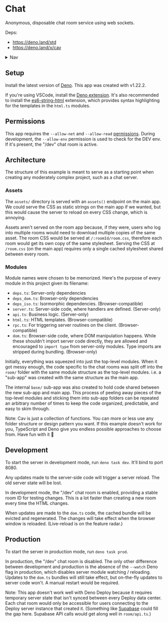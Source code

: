 # Chat

Anonymous, disposable chat room service using web sockets.

Deps:
  - https://deno.land/std
  - https://deno.land/x/cav

<details><summary>Nav</summary>

- [Home](https://cav.bar)
- [Docs](../../docs/README.md)
  - [Getting started](../../docs/getting-started.md)
  - [Routers](../../docs/routers.md)
  - [Endpoints](../../docs/endpoints.md)
  - [Request parsing](../../docs/request-parsing.md)
  - [Response resolution](../../docs/response-resolution.md)
  - [Context](../../docs/context.md)
  - [Error handling](../../docs/error-handling.md)
  - [Client fetch](../../docs/client-fetch.md)
  - [Assets](../../docs/assets.md)
  - [Bundles](../../docs/bundles.md)
  - [Web sockets](../../docs/web-sockets.md)
  - [API](../../docs/api.md)
- [Examples](../README.md)
  - [Blog](../blog): Markdown blogging
  - 📍 [Chat](../chat): Ephemeral chat rooms
  - [Shortcuts](../shortcuts): URL Shortening

</details>

## Setup

Install the latest version of [Deno](https://deno.land). This app was created
with v1.22.2.

If you're using VSCode, install the [Deno
extension](https://marketplace.visualstudio.com/items?itemName=denoland.vscode-deno).
It's also recommended to install the
[es6-string-html](https://marketplace.visualstudio.com/items?itemName=Tobermory.es6-string-html)
extension, which provides syntax highlighting for the templates in the `html.ts`
modules.

## Permissions

This app requires the `--allow-net` and `--allow-read`
[permissions](https://deno.land/manual/getting_started/permissions). During
development, the `--allow-env` permission is used to check for the DEV env. If
it's present, the "/dev" chat room is active.

## Architecture

The structure of this example is meant to serve as a starting point when
creating any moderately complex project, such as a chat server.

### Assets

The `assets/` directory is served with an `assets()` endpoint on the main app.
We could serve the CSS as static strings on the main app if we wanted, but this
would cause the server to reload on every CSS change, which is annoying.

Assets aren't served on the room app because, if they were, users who log into
multiple rooms would need to download multiple copies of the same asset. The
room CSS would be served at `/:roomId/room.css`, therefore each room would get
its own copy of the same stylesheet. Serving the CSS at `/room.css` (on the main
app) requires only a single cached stylesheet shared between every room.

### Modules

Module names were chosen to be memorized. Here's the purpose of every module in
this project given its filename:

- `deps.ts`: Server-only dependencies
- `deps_dom.ts`: Browser-only dependencies
- `deps_iso.ts`: Isormorphic dependencies. (Browser-compatible)
- `server.ts`: Server-side code, where handlers are defined. (Server-only)
- `api.ts`: Business logic. (Server-only)
- `html.ts`: HTML templates. (Browser-compatible)
- `rpc.ts`: For triggering server routines on the client. (Browser-compatible)
- `dom.ts`: Browser-side code, where DOM manipulation happens. While these
  shouldn't import server code directly, they are allowed and encouraged to
  `import type` from server-only modules. Type imports are stripped during
  bundling. (Browser-only)

Initially, everything was squeezed into just the top-level modules. When it got
messy enough, the code specific to the chat rooms was split off into the `room/`
folder with the same module structure as the top-level modules. i.e. a "sub-app"
was created with the same structure as the main app.

The internal `base/` sub-app was also created to hold code shared between the
new sub-app and main app. This process of peeling away pieces of the top-level
modules and sticking them into sub-app folders can be repeated an arbitrary
number of times to keep the code organized, predictable, and easy to skim
through.

Note: Cav is just a collection of functions. You can more or less use any folder
structure or design pattern you want. If this example doesn't work for you,
TypeScript and Deno give you endless possible approaches to choose from. Have
fun with it 🦄

## Development

To start the server in development mode, run `deno task dev`. It'll bind to port
8080.

Any updates made to the server-side code will trigger a server reload. The old
server state will be lost.

In development mode, the "/dev" chat room is enabled, providing a stable room ID
for testing changes. This is a lot faster than creating a new room every time
the HTML changes.

When updates are made to the `dom.ts` code, the cached bundle will be evicted
and regenerated. The changes will take effect when the browser window is
reloaded. (Live-reload is on the feature radar.)

## Production

To start the server in production mode, run `deno task prod`.

In production, the "/dev" chat room is disabled. The only other difference
between development and production is the absence of the `--watch` Deno flag in
production, which disables server module watching / reloading. Updates to the
`dom.ts` bundles will still take effect, but on-the-fly updates to server code
won't. A manual restart would be required.

Note: This app doesn't work well with Deno Deploy because it requires temporary
server state that isn't synced between every Deploy data center. Each chat room
would only be accessible for users connecting to the Deploy server instance that
created it. (Something like [Supabase](https://supabase.com) could fill the gap
here. Supabase API calls would get along well in `room/api.ts`.)